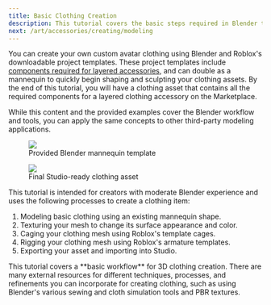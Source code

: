 ```yaml
---
title: Basic Clothing Creation
description: This tutorial covers the basic steps required in Blender to Studio-ready clothing assets from scratch.
next: /art/accessories/creating/modeling
---
```


You can create your own custom avatar clothing using Blender and Roblox's downloadable project templates. These project templates include [components required for layered accessories](../../../art/accessories#layered-components), and can double as a mannequin to quickly begin shaping and sculpting your clothing assets. By the end of this tutorial, you will have a clothing asset that contains all the required components for a layered clothing accessory on the Marketplace.

<Alert severity ='info'>
While this content and the provided examples cover the Blender workflow and tools, you can apply the same concepts to other third-party modeling applications.
</Alert>

<GridContainer numColumns="2">
  <figure>
    <img src="../../../assets/art/accessories/creating/Modeling-Mannequin-Start.png" />
    <figcaption>Provided Blender mannequin template</figcaption>
  </figure>
  <figure>
    <img src="../../../assets/art/accessories/creating/Example-Product.png" />
    <figcaption>Final Studio-ready clothing asset</figcaption>
  </figure>
</GridContainer>

This tutorial is intended for creators with moderate Blender experience and uses the following processes to create a clothing item:

1. Modeling basic clothing using an existing mannequin shape.
2. Texturing your mesh to change its surface appearance and color.
3. Caging your clothing mesh using Roblox's template cages.
4. Rigging your clothing mesh using Roblox's armature templates.
5. Exporting your asset and importing into Studio.

<Alert severity ='info'>
This tutorial covers a **basic workflow** for 3D clothing creation. There are many external resources for different techniques, processes, and refinements you can incorporate for creating clothing, such as using Blender's various sewing and cloth simulation tools and PBR textures.
</Alert>

